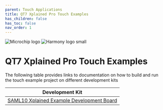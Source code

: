 ```yaml
---
parent: Touch Applications
title: QT7 Xplained Pro Touch Examples
has_children: false
has_toc: false
nav_order: 1
---
```


![Microchip logo](https://raw.githubusercontent.com/wiki/Microchip-MPLAB-Harmony/Microchip-MPLAB-Harmony.github.io/images/microchip_logo.png)
![Harmony logo small](https://raw.githubusercontent.com/wiki/Microchip-MPLAB-Harmony/Microchip-MPLAB-Harmony.github.io/images/microchip_mplab_harmony_logo_small.png)

# QT7 Xplained Pro Touch Examples
The following table provides links to documentation on how to build and run the touch example project on different development kits

| Development Kit |
| --- |
|[SAML10 Xplained Example Development Board](docs/readme_sam_l10_xpro.md) |
